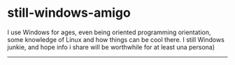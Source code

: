 # still-windows-amigo
I use Windows for ages, even being oriented programming orientation, some knowledge of Linux and how things can be cool there. I still Windows junkie, and hope info i share will be worthwhile for at least una persona)


----------
